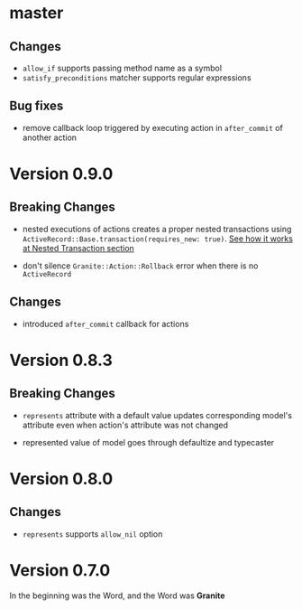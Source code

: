# master

## Changes

* `allow_if` supports passing method name as a symbol
* `satisfy_preconditions` matcher supports regular expressions

## Bug fixes

* remove callback loop triggered by executing action in `after_commit` of another action

# Version 0.9.0

## Breaking Changes

* nested executions of actions creates a proper nested transactions using `ActiveRecord::Base.transaction(requires_new: true)`. [See how it works at Nested Transaction section](https://api.rubyonrails.org/classes/ActiveRecord/Transactions/ClassMethods.html)

* don't silence `Granite::Action::Rollback` error when there is no `ActiveRecord`

## Changes

* introduced `after_commit` callback for actions

# Version 0.8.3

## Breaking Changes

* `represents` attribute with a default value updates corresponding model's attribute even when action's attribute was not changed

* represented value of model goes through defaultize and typecaster

# Version 0.8.0

## Changes

* `represents` supports `allow_nil` option

# Version 0.7.0

In the beginning was the Word, and the Word was **Granite**
